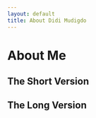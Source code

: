 ```yaml
---
layout: default
title: About Didi Mudigdo
---
```


# About Me

## The Short Version

## The Long Version
